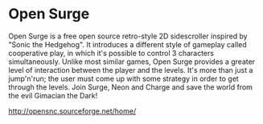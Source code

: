 Open Surge
==========

Open Surge is a free open source retro-style 2D sidescroller inspired by "Sonic the Hedgehog".
It introduces a different style of gameplay called cooperative play, in which
it's possible to control 3 characters simultaneously.
Unlike most similar games, Open Surge provides a greater level of interaction between the player and the levels.
It's more than just a jump'n'run; the user must come up with some strategy in order to get through the levels.
Join Surge, Neon and Charge and save the world from the evil Gimacian the Dark!

http://opensnc.sourceforge.net/home/

